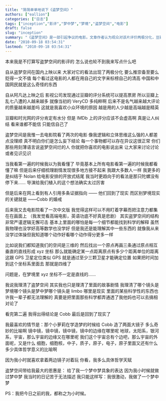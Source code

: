 ```yaml
---
title: "简简单单地说下《盗梦空间》"
authors: ["eallion"]
categories: ["日志"]
tags: ["inception","影评","梦中梦","梦境","盗梦空间","电影"]
draft: false
slug: "inception"
summary: "《盗梦空间》是一部引起争议的电影。文章作者认为观众对该片评价两极分化，豆瓣等网站上的评分也存在水分。作者自称理清了剧情和科学性，但仍纠结于开放式结尾。他提到小萝莉造镜子的情节给他带来哲学思考，并感谢电影给了他一个梦中梦具象表达的机会。"
date: "2010-09-18 03:54:31"
lastmod: "2010-09-18 03:54:31"
---
```


本来我是不打算写盗梦空间的影评的
怎么说也轮不到我来写点什么吧

自从盗梦空间在国内上映以来
大家对它的看法出现了两极分化
要么推崇备至要么贬得一文不值
每个看过这电影的人都在用自己的文字来标榜自己的清高
中国和中国网民就是这么奇怪的东西

自从阿凡达上映之后
影视公司发现通过豆瓣的评分系统可以提高票房
所以豆瓣上乱七八遭的人越来越多
就像当初的 VeryCD
多纯粹啊
后来不是名气越来越大评论的质量越来越差吗
这就是我喜欢小众环境的原因
越是用的人少越是高端越是精英

豆瓣和时光网的评分肯定有水分
但是 IMDb 上的评分应该不会虚高啊
真是让人纠结
看来谁都不能信
只能信自己了

盗梦空间是我惟一去电影院看了两次的电影
像我逻辑和立体思维这么强的人都差点没理顺
真不明白你们是怎么妄下结论
每一个事物都可以存在异议这很正常
你们那些用刻薄语言说盗梦空间烂的人
你就把你喜欢的电影说出来
让大家来讨论讨论或者见识见识

当我看第一遍的时候我以为我看懂了
毕竟基本上所有电影看第一遍的时候我都看懂了嘛
但是后来仔细梳理剧情发现很多地方接不起来
我跟大多数人一样
我更多的是纠结于 Nolan 给电影安排的开放式结尾
我当时更趋向于的看法是那只陀螺没有停下来……
导演给我们植入的这个想法确实太过厉害

但是后来在网上看到有人引用多条证据指向 —— 他们回到了现实
而区别梦境现实的关键就是 ——Cobb 的婚戒

后来我又去电影院看了一次中文版
我觉得这样可以不用盯着字幕而把注意力都集在在画面上
（我发觉看高端电影，英语功底不好真是悲剧）
其实盗梦空间的结构非常严谨逻辑无懈可击
基本上里面的哪怕是每一个细节都能找到科学的解释
虽然我物理也没学好高等数学也没学好
但是我还是能理解其中一些东西的
就像我从来没学过体操但我知道哪个动作好看哪个动作得分更多一样

比如说我们都知道我们的空间是三维的
然后找出一个原点再画三条通过原点相互垂直的直线形成 xyz 坐标
那么就能确定某一点距离原点有多少个距离单位的距离
这跟 GPS 卫星定位类似
GPS 就是通过至少三颗卫星才能确定位置
如果把时间加到这个坐标系里面去
那就是四维了

问题是，在梦境里
xyz 坐标不一定是直线的……

我说我理清了盗梦空间
其实我也只是理清了里面的故事剧情
我理清了哪个镜头是梦境哪个镜头是梦中梦哪个镜头是 limbo 哪里是现实
里面的某些科学性的东西也许我一辈子都无法理解的
真要是把里面那些科学都弄通透了我他妈也可以去搞相对论了

看完第二遍
我得出得结论是
Cobb 最后是回到了现实了

我最喜欢的情节是：那个小萝莉在学造梦的时候给 Cobb 造了两面大镜子
多么奇妙的比喻啊
镜中镜，镜中镜，镜中镜，镜中的边缘在哪里呢
地球，太阳系，银河系，宇宙，那么宇宙的边缘又在哪里呢
我们这个宇宙总有个边吧，那么宇宙的外面呢，又是什么
细胞，细胞核，中子，质子，原子，电子，原子里面又还有什么
多少具体哲学意义的比喻啊

因为我小时就喜欢拿着两边镜子对着玩
你看，我多么具体哲学天赋

盗梦空间带给我最大的恩惠是：
给了我一个梦中梦具象的表达
因为我小时候就做过梦中梦
我当时的日记苦于无法描述
我只能这样写：我很激动，我做了一个梦中梦

PS：我把今日之前的我，都称之为小时候。

